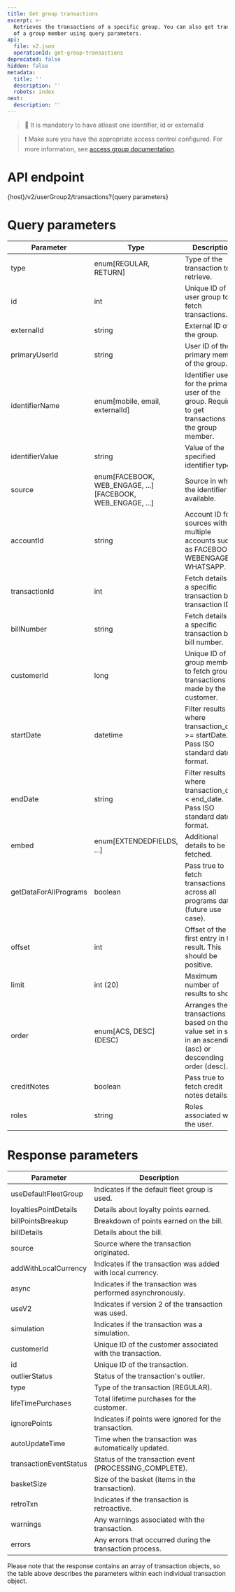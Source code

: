 ```yaml
---
title: Get group transactions
excerpt: >-
  Retrieves the transactions of a specific group. You can also get transactions
  of a group member using query parameters.
api:
  file: v2.json
  operationId: get-group-transactions
deprecated: false
hidden: false
metadata:
  title: ''
  description: ''
  robots: index
next:
  description: ''
---
```

> 📘 It is mandatory to have atleast one identifier, id or externalId

> ❗️ Make sure you have the appropriate access control configured. For more information, see [access group documentation](https://docs.capillarytech.com/docs/access-group).

# API endpoint

\{host}/v2/userGroup2/transactions?\{query parameters}

# Query parameters

| Parameter             | Type                                                        | Description                                                                                                |
| --------------------- | ----------------------------------------------------------- | ---------------------------------------------------------------------------------------------------------- |
| type                  | enum[REGULAR, RETURN]                                       | Type of the transaction to retrieve.                                                                       |
| id                    | int                                                         | Unique ID of the user group to fetch transactions.                                                         |
| externalId            | string                                                      | External ID of the group.                                                                                  |
| primaryUserId         | string                                                      | User ID of the primary member of the group.                                                                |
| identifierName        | enum[mobile, email, externalId]                             | Identifier used for the primary user of the group. Required to get transactions of the group member.       |
| identifierValue       | string                                                      | Value of the specified identifier type.                                                                    |
| source                | enum[FACEBOOK, WEB\_ENGAGE, ...][FACEBOOK, WEB_ENGAGE, ...] | Source in which the identifier is available.                                                               |
| accountId             | string                                                      | Account ID for sources with multiple accounts such as FACEBOOK, WEBENGAGE, WHATSAPP.                       |
| transactionId         | int                                                         | Fetch details of a specific transaction by transaction ID.                                                 |
| billNumber            | string                                                      | Fetch details of a specific transaction by bill number.                                                    |
| customerId            | long                                                        | Unique ID of the group member to fetch group transactions made by the customer.                            |
| startDate             | datetime                                                    | Filter results where transaction\_date >= startDate. Pass ISO standard date format.                        |
| endDate               | string                                                      | Filter results where transaction\_date \< end\_date. Pass ISO standard date format.                        |
| embed                 | enum[EXTENDEDFIELDS, ...]                                   | Additional details to be fetched.                                                                          |
| getDataForAllPrograms | boolean                                                     | Pass true to fetch transactions across all programs data (future use case).                                |
| offset                | int                                                         | Offset of the first entry in the result. This should be positive.                                          |
| limit                 | int (20)                                                    | Maximum number of results to show.                                                                         |
| order                 | enum[ACS, DESC] \(DESC)                                     | Arranges the transactions based on the value set in sort in an ascending (asc) or descending order (desc). |
| creditNotes           | boolean                                                     | Pass true to fetch credit notes details.                                                                   |
| roles                 | string                                                      | Roles associated with the user.                                                                            |

# Response parameters

| Parameter              | Description                                                 |
| ---------------------- | ----------------------------------------------------------- |
| useDefaultFleetGroup   | Indicates if the default fleet group is used.               |
| loyaltiesPointDetails  | Details about loyalty points earned.                        |
| billPointsBreakup      | Breakdown of points earned on the bill.                     |
| billDetails            | Details about the bill.                                     |
| source                 | Source where the transaction originated.                    |
| addWithLocalCurrency   | Indicates if the transaction was added with local currency. |
| async                  | Indicates if the transaction was performed asynchronously.  |
| useV2                  | Indicates if version 2 of the transaction was used.         |
| simulation             | Indicates if the transaction was a simulation.              |
| customerId             | Unique ID of the customer associated with the transaction.  |
| id                     | Unique ID of the transaction.                               |
| outlierStatus          | Status of the transaction's outlier.                        |
| type                   | Type of the transaction (REGULAR).                          |
| lifeTimePurchases      | Total lifetime purchases for the customer.                  |
| ignorePoints           | Indicates if points were ignored for the transaction.       |
| autoUpdateTime         | Time when the transaction was automatically updated.        |
| transactionEventStatus | Status of the transaction event (PROCESSING\_COMPLETE).     |
| basketSize             | Size of the basket (items in the transaction).              |
| retroTxn               | Indicates if the transaction is retroactive.                |
| warnings               | Any warnings associated with the transaction.               |
| errors                 | Any errors that occurred during the transaction process.    |

Please note that the response contains an array of transaction objects, so the table above describes the parameters within each individual transaction object.